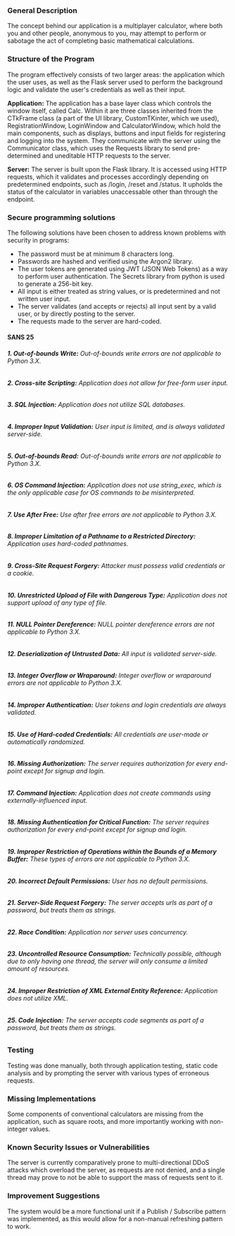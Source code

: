 ### General Description
The concept behind our application is a multiplayer calculator, where both you and other people, anonymous to you, may attempt to perform or sabotage the act of completing basic mathematical calculations.

### Structure of the Program
The program effectively consists of two larger areas: the application which the user uses, as well as the Flask server used to perform the background logic and validate the user's credentials as well as their input.

**Application:** The application has a base layer class which controls the window itself, called Calc. Within it are three classes inherited from the CTkFrame class (a part of the UI library, CustomTKinter, which we used), RegistrationWindow, LoginWindow and CalculatorWindow, which hold the main components, such as displays, buttons and input fields for registering and logging into the system. They communicate with the server using the Communicator class, which uses the Requests library to send pre-determined and uneditable HTTP requests to the server.

**Server:** The server is built upon the Flask library. It is accessed using HTTP requests, which it validates and processes accordingly depending on predetermined endpoints, such as /login, /reset and /status. It upholds the status of the calculator in variables unaccessable other than through the endpoint.

### Secure programming solutions
The following solutions have been chosen to address known problems with security in programs:
- The password must be at minimum 8 characters long.
- Passwords are hashed and verified using the Argon2 library.
- The user tokens are generated using JWT (JSON Web Tokens) as a way to perform user authentication. The Secrets library from python is used to generate a 256-bit key.
- All input is either treated as string values, or is predetermined and not written user input.
- The server validates (and accepts or rejects) all input sent by a valid user, or by directly posting to the server.
- The requests made to the server are hard-coded.

#### SANS 25
###### **1. Out-of-bounds Write:** Out-of-bounds write errors are not applicable to Python 3.X.
###### **2. Cross-site Scripting:** Application does not allow for free-form user input.
###### **3. SQL Injection:** Application does not utilize SQL databases.
###### **4. Improper Input Validation:** User input is limited, and is always validated server-side.
###### **5. Out-of-bounds Read:** Out-of-bounds write errors are not applicable to Python 3.X.
###### **6. OS Command Injection:** Application does not use string_exec, which is the only applicable case for OS commands to be misinterpreted.
###### **7. Use After Free:** Use after free errors are not applicable to Python 3.X.
###### **8. Improper Limitation of a Pathname to a Restricted Directory:** Application uses hard-coded pathnames.
###### **9. Cross-Site Request Forgery:** Attacker must possess valid credentials or a cookie.
###### **10. Unrestricted Upload of File with Dangerous Type:** Application does not support upload of any type of file.
###### **11. NULL Pointer Dereference:** NULL pointer dereference errors are not applicable to Python 3.X.
###### **12. Deserialization of Untrusted Data:** All input is validated server-side.
###### **13. Integer Overflow or Wraparound:** Integer overflow or wraparound errors are not applicable to Python 3.X.
###### **14. Improper Authentication:** User tokens and login credentials are always validated.
###### **15. Use of Hard-coded Credentials:** All credentials are user-made or automatically randomized.
###### **16. Missing Authorization:** The server requires authorization for every end-point except for signup and login.
###### **17. Command Injection:** Application does not create commands using externally-influenced input.
###### **18. Missing Authentication for Critical Function:** The server requires authorization for every end-point except for signup and login.
###### **19. Improper Restriction of Operations within the Bounds of a Memory Buffer:** These types of errors are not applicable to Python 3.X.
###### **20. Incorrect Default Permissions:** User has no default permissions.
###### **21. Server-Side Request Forgery:** The server accepts urls as part of a password, but treats them as strings.
###### **22. Race Condition:** Application nor server uses concurrency.
###### **23. Uncontrolled Resource Consumption:** Technically possible, although due to only having one thread, the server will only consume a limited amount of resources.
###### **24. Improper Restriction of XML External Entity Reference:** Application does not utilize XML.
###### **25. Code Injection:** The server accepts code segments as part of a password, but treats them as strings.

### Testing
Testing was done manually, both through application testing, static code analysis and by prompting the server with various types of erroneous requests.

### Missing Implementations
Some components of conventional calculators are missing from the application, such as square roots, and more importantly working with non-integer values.

### Known Security Issues or Vulnerabilities
The server is currently comparatively prone to multi-directional DDoS attacks which overload the server, as requests are not denied, and a single thread may prove to not be able to support the mass of requests sent to it.

### Improvement Suggestions
The system would be a more functional unit if a Publish / Subscribe pattern was implemented, as this would allow for a non-manual refreshing pattern to work.